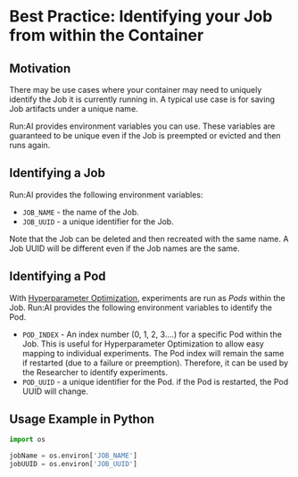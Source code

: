 # Best Practice: Identifying your Job from within the Container

## Motivation

There may be use cases where your container may need to uniquely identify the Job it is currently running in. A typical use case is for saving Job artifacts under a unique name. 

Run:AI provides environment variables you can use. These variables are guaranteed to be unique even if the Job is preempted or evicted and then runs again. 

## Identifying a Job

Run:AI provides the following environment variables:

* ``JOB_NAME`` - the name of the Job.
* ``JOB_UUID`` - a unique identifier for the Job. 

Note that the Job can be deleted and then recreated with the same name. A Job UUID will be different even if the Job names are the same.


## Identifying a Pod 

With [Hyperparameter Optimization](../Walkthroughs/walkthrough-hpo.md), experiments are run as _Pods_ within the Job. Run:AI provides the following environment variables to identify the Pod.

* ``POD_INDEX`` -  An index number (0, 1, 2, 3....) for a specific Pod within the Job. This is useful for Hyperparameter Optimization to allow easy mapping to individual experiments. The Pod index will remain the same if restarted (due to a failure or preemption). Therefore, it can be used by the Researcher to identify experiments. 
* ``POD_UUID`` - a unique identifier for the Pod. if the Pod is restarted, the Pod UUID will change.


## Usage Example in Python

``` python
import os

jobName = os.environ['JOB_NAME']
jobUUID = os.environ['JOB_UUID']
```
